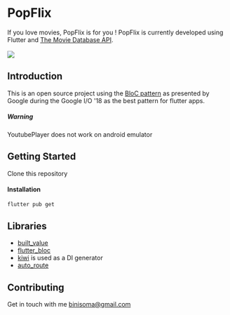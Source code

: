 # PopFlix

If you love movies, PopFlix is for you ! PopFlix is currently developed using Flutter and [The Movie Database API](https://www.themoviedb.org/).
<br/>
<br/>
![](popflix.gif)
## Introduction

This is an open source project using the [BloC pattern](https://www.youtube.com/watch?v=RS36gBEp8OI&feature=emb_title) as presented by Google during the Google I/O '18 as the best pattern for flutter apps.
##### Warning

YoutubePlayer does not work on android emulator
## Getting Started

Clone this repository

#### Installation

```bash
flutter pub get
```

## Libraries

- [built_value](https://pub.dev/packages/built_value)
- [flutter_bloc](https://pub.dev/packages/flutter_bloc)
- [kiwi](https://pub.dev/packages/kiwi) is used as a DI generator
- [auto_route](https://pub.dev/packages/auto_route)

## Contributing

Get in touch with me [binisoma@gmail.com](mailto:binisoma@gmail.com)